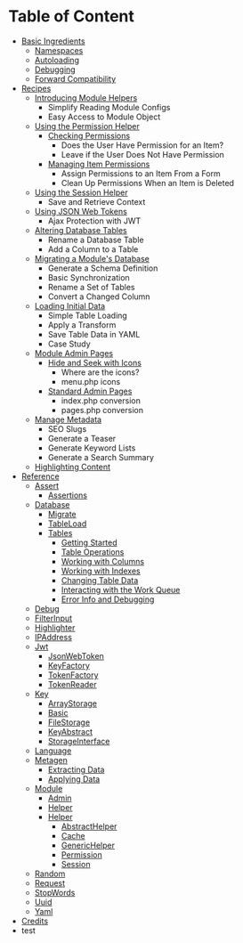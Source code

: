 # Table of Content

* [Basic Ingredients](basic-ingredients/)
  * [Namespaces](basic-ingredients/namespaces.md)
  * [Autoloading](basic-ingredients/autoloading.md)
  * [Debugging](basic-ingredients/debugging.md)
  * [Forward Compatibility](basic-ingredients/forward-compatibility.md)
* [Recipes](recipes/)
  * [Introducing Module Helpers](recipes/introducing-module-helpers.md)
    * Simplify Reading Module Configs
    * Easy Access to Module Object
  * [Using the Permission Helper](recipes/using-the-permission-helper/)
    * [Checking Permissions](recipes/using-the-permission-helper/checking-permissions.md)
      * Does the User Have Permission for an Item?
      * Leave if the User Does Not Have Permission
    * [Managing Item Permissions](recipes/using-the-permission-helper/managing-item-permissions.md)
      * Assign Permissions to an Item From a Form
      * Clean Up Permissions When an Item is Deleted
  * [Using the Session Helper](recipes/using-the-session-helper.md)
    * Save and Retrieve Context
  * [Using JSON Web Tokens](recipes/using-json-web-tokens.md)
    * Ajax Protection with JWT
  * [Altering Database Tables](recipes/altering-database-tables.md)
    * Rename a Database Table
    * Add a Column to a Table
  * [Migrating a Module's Database](recipes/migrating-a-modules-database.md)
    * Generate a Schema Definition
    * Basic Synchronization
    * Rename a Set of Tables
    * Convert a Changed Column
  * [Loading Initial Data](recipes/loading-initial-data.md)
    * Simple Table Loading
    * Apply a Transform
    * Save Table Data in YAML
    * Case Study
  * [Module Admin Pages](recipes/module-admin-pages/)
    * [Hide and Seek with Icons](recipes/module-admin-pages/hide-and-seek-with-icons.md)
      * Where are the icons?
      * menu.php icons
    * [Standard Admin Pages](recipes/module-admin-pages/standard-admin-pages.md)
      * index.php conversion
      * pages.php conversion
  * [Manage Metadata](recipes/manage-metadata.md)
    * SEO Slugs
    * Generate a Teaser
    * Generate Keyword Lists
    * Generate a Search Summary
  * [Highlighting Content](recipes/highlighting-content.md)
* [Reference](reference/)
  * [Assert](reference/assert/)
    * [Assertions](reference/assert/assertions.md)
  * [Database](reference/database/)
    * [Migrate](reference/database/migrate.md)
    * [TableLoad](reference/database/tableload.md)
    * [Tables](reference/database/tables/)
      * [Getting Started](reference/database/tables/getting-started.md)
      * [Table Operations](reference/database/tables/table-operations.md)
      * [Working with Columns](reference/database/tables/working-with-columns.md)
      * [Working with Indexes](reference/database/tables/working-with-indexes.md)
      * [Changing Table Data](reference/database/tables/changing-table-data.md)
      * [Interacting with the Work Queue](reference/database/tables/interacting-with-the-work-queue.md)
      * [Error Info and Debugging](reference/database/tables/error-info-and-debugging.md)
  * [Debug](reference/debug.md)
  * [FilterInput](reference/filterinput.md)
  * [Highlighter](reference/highlighter.md)
  * [IPAddress](reference/ipaddress.md)
  * [Jwt](reference/jwt/)
    * [JsonWebToken](reference/jwt/jsonwebtoken.md)
    * [KeyFactory](reference/jwt/keyfactory.md)
    * [TokenFactory](reference/jwt/tokenfactory.md)
    * [TokenReader](reference/jwt/tokenreader.md)
  * [Key](reference/key/)
    * [ArrayStorage](reference/key/arraystorage.md)
    * [Basic](reference/key/basic.md)
    * [FileStorage](reference/key/filestorage.md)
    * [KeyAbstract](reference/key/keyabstract.md)
    * [StorageInterface](reference/key/storageinterface.md)
  * [Language](reference/language.md)
  * [Metagen](reference/metagen/)
    * [Extracting Data](reference/metagen/extracting-data.md)
    * [Applying Data](reference/metagen/applying-data.md)
  * [Module](reference/module/)
    * [Admin](reference/module/admin.md)
    * [Helper](reference/module/helper.md)
    * [Helper](reference/module/helper-1/)
      * [AbstractHelper](reference/module/helper-1/abstracthelper.md)
      * [Cache](reference/module/helper-1/cache.md)
      * [GenericHelper](reference/module/helper-1/generichelper.md)
      * [Permission](reference/module/helper-1/permission.md)
      * [Session](reference/module/helper-1/session.md)
  * [Random](reference/random.md)
  * [Request](reference/request.md)
  * [StopWords](reference/stopwords.md)
  * [Uuid](reference/uuid.md)
  * [Yaml](reference/yaml.md)
* [Credits](credits.md)
* test

